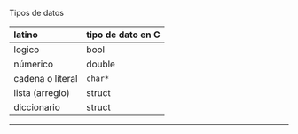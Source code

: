 Tipos de datos

| latino | tipo de dato en C |
| :--- | :--- |
| logico | bool |
| númerico | double |
| cadena o literal | `char*` |
| lista \(arreglo\) | struct |
| diccionario | struct |

* * * * 



